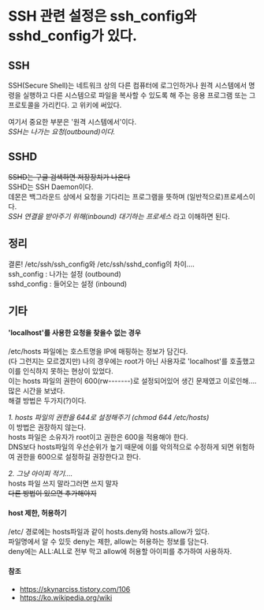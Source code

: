 # SSH 관련 설정은 ssh_config와 sshd_config가 있다.

## SSH
SSH(Secure Shell)는 네트워크 상의 다른 컴퓨터에 로그인하거나 
원격 시스템에서 명령을 실행하고 다른 시스템으로 파일을 복사할 수 있도록 해 주는 
응용 프로그램 또는 그 프로토콜을 가리킨다. 고 위키에 써있다.  

여기서 중요한 부분은 '원격 시스템에서'이다.  
*SSH는 나가는 요청(outbound)이다.*

## SSHD
~~SSHD는 구글 검색하면 저장장치가 나온다~~  
SSHD는 SSH Daemon이다.  
데몬은 백그라운드 상에서 요청을 기다리는 프로그램을 뜻하며 (일반적으로)프로세스이다.  
*SSH 연결을 받아주기 위해(inbound) 대기하는 프로세스* 라고 이해하면 된다.

## 정리
결론! /etc/ssh/ssh_config와 /etc/ssh/sshd_config의 차이....   
ssh_config : 나가는 설정 (outbound)  
sshd_config : 들어오는 설정 (inbound)  

## 기타
#### 'localhost'를 사용한 요청을 찾을수 없는 경우  
/etc/hosts 파일에는 호스트명을 IP에 매핑하는 정보가 담긴다.  
(다 그런지는 모르겠지만) 나의 경우에는 root가 아닌 사용자로 'localhost'를 호출했고 이를 인식하지 못하는 현상이 있었다.  
이는 hosts 파일의 권한이 600(rw-------)로 설정되어있어 생긴 문제였고 이로인해.... 많은 시간을 보냈다.  
해결 방법은 두가지(?)이다.  

*1. hosts 파일의 권한을 644로 설정해주기 (chmod 644 /etc/hosts)*  
이 방법은 권장하지 않는다.  
hosts 파일은 소유자가 root이고 권한은 600을 적용해야 한다.  
DNS보다 hosts파일의 우선순위가 높기 때문에 이를 악의적으로 수정하게 되면 위험하여 권한을 600으로 설정하길 권장한다고 한다.

*2. 그냥 아이피 적기....*  
hosts 파일 쓰지 말라그러면 쓰지 말자  
~~다른 방법이 있으면 추가해야지~~ 

#### host 제한, 허용하기
/etc/ 경로에는 hosts파일과 같이 hosts.deny와 hosts.allow가 있다.  
파일명에서 알 수 있듯 deny는 제한, allow는 허용하는 정보를 담는다.  
deny에는 ALL:ALL로 전부 막고 allow에 허용할 아이피를 추가하여 사용하자.


#### 참조
* https://skynarciss.tistory.com/106
* https://ko.wikipedia.org/wiki